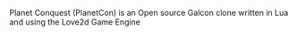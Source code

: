 Planet Conquest (PlanetCon) is an Open source Galcon clone written in Lua and using the Love2d Game Engine